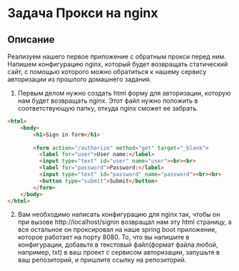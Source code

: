 ﻿# Задача Прокси на nginx

## Описание
Реализуем нашего первое приложение с обратным прокси перед ним. Напишем конфигурацию nginx, который будет возвращать статический сайт, с помощью которого можно обратиться к нашему сервису авторизации из прошлого домашнего задания.

1. Первым делом нужно создать html форму для авторизации, которую нам будет возвращать nginx. Этот файл нужно положить в соответствующую папку, откуда nginx сможет ее забрать.

```html
<html>
    <body>
        <h1>Sign in form</h1>
    
        <form action="/authorize" method="get" target="_blank">
          <label for="user">User name:</label>
          <input type="text" id="user" name="user"><br><br>
          <label for="password">Password:</label>
          <input type="text" id="password" name="password"><br><br>
          <button type="submit">Submit</button>
        </form>
    </body>
</html>
```

2. Вам необходимо написать конфигурацию для nginx так, чтобы он при вызове http://localhost/signin возвращал нам эту html страницу, а все остальное он проксировал на наше spring boot приложение, которое работает на порту 8080.
То, что вы напишите в конфигурации, добавьте в текстовый файл(формат файла любой, например, txt) в ваш проект с сервисом авторизации, запушьте в ваш репозиторий, и пришлите ссылку на репозиторий.
